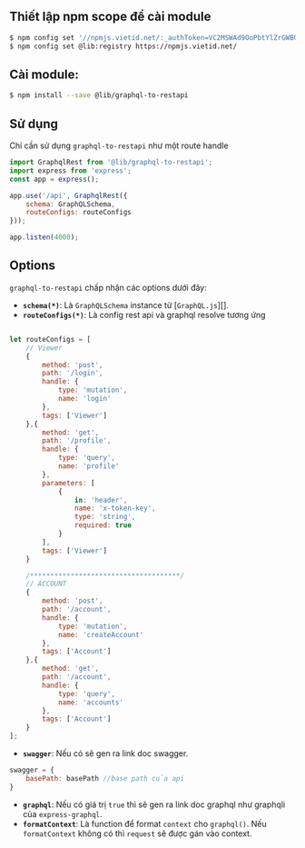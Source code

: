 

## Thiết lập npm scope để cài module
```bash
$ npm config set '//npmjs.vietid.net/:_authToken=VC2MSWAd9OoPbtYlZrGWBGyELENW9x51TzitoyBnrS8='
$ npm config set @lib:registry https://npmjs.vietid.net/
```

## Cài module:
```bash
$ npm install --save @lib/graphql-to-restapi
```

## Sử dụng

Chỉ cần sử dụng `graphql-to-restapi` như một route handle

```js
import GraphqlRest from '@lib/graphql-to-restapi';
import express from 'express';
const app = express();

app.use('/api', GraphqlRest({
	schema: GraphQLSchema, 
	routeConfigs: routeConfigs
}));

app.listen(4000);
```

## Options

`graphql-to-restapi` chấp nhận các options dưới đây:

* **`schema(*)`**: Là `GraphQLSchema` instance từ [`GraphQL.js`][].
* **`routeConfigs(*)`**: Là config rest api và graphql resolve tương ứng

```js

let routeConfigs = [
    // Viewer
    {
        method: 'post',
        path: '/login',
        handle: {
            type: 'mutation',
            name: 'login'
        },
        tags: ['Viewer'] 
    },{
        method: 'get',
        path: '/profile',
        handle: {
            type: 'query',
            name: 'profile'
        },
        parameters: [
            {
                in: 'header',
                name: 'x-token-key',
                type: 'string',
                required: true
            }
        ],
        tags: ['Viewer'] 
    }

    /*************************************/
    // ACCOUNT
    {
        method: 'post',
        path: '/account',
        handle: {
            type: 'mutation',
            name: 'createAccount'
        },
        tags: ['Account'] 
    },{
        method: 'get',
        path: '/account',
        handle: {
            type: 'query',
            name: 'accounts'
        },
        tags: ['Account'] 
    }
];

```

* **`swagger`**: Nếu có sẽ gen ra link doc swagger.
```js
swagger = {
    basePath: basePath //base path của api
}

```

* **`graphql`**: Nếu có giá trị `true` thì sẽ gen ra link doc graphql như graphqli của `express-graphql`.
* **`formatContext`**: Là function để format `context` cho `graphql()`. Nếu `formatContext` không có thì `request` sẽ được gán vào context.